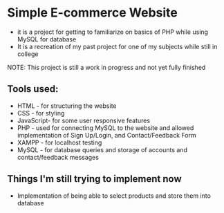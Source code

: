 # Simple E-commerce Website
- it is a project for getting to familiarize on basics of PHP while using MySQL for database
- It is a recreation of my past project for one of my subjects while still in college


NOTE: This project is still a work in progress and not yet fully finished
## Tools used:
- HTML - for structuring the website
- CSS - for styling
- JavaScript- for some user responsive features
- PHP - used for connecting MySQL to the website and allowed implementation of Sign Up/Login, and Contact/Feedback Form
- XAMPP - for localhost testing
- MySQL - for database queries and storage of accounts and contact/feedback messages

## Things I'm still trying to implement now
- Implementation of being able to select products and store them into database
